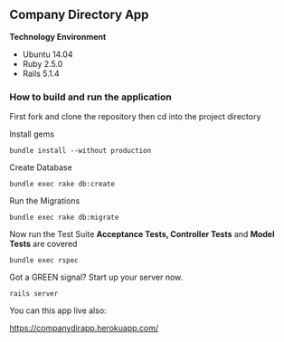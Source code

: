 ## Company Directory App ## 

**Technology Environment**
* Ubuntu 14.04
* Ruby 2.5.0
* Rails 5.1.4

### How to build and run the application

First fork and clone the repository then cd into the project directory

Install gems

`bundle install --without production`

Create Database

`bundle exec rake db:create`

Run the Migrations

`bundle exec rake db:migrate`

Now run the Test Suite
**Acceptance Tests, Controller Tests** and **Model Tests** are covered

`bundle exec rspec`

Got a GREEN signal? Start up your server now.

`rails server`



You can this app live also:

https://companydirapp.herokuapp.com/